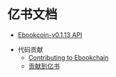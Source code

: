 # 亿书文档

* [Ebookcoin-v0.1.13 API](content/EBOOKCOIN.md)

- 代码贡献
  * [Contributing to Ebookchain](content/CONTRIBUTING_en.md)
  * [贡献到亿书](content/CONTRIBUTING_zh-CN.md)

